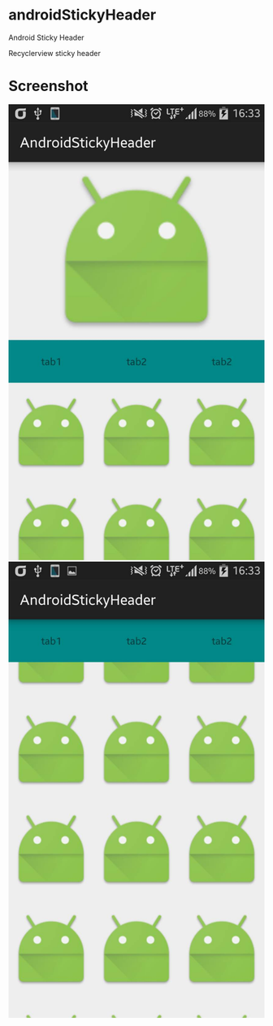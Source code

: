 # androidStickyHeader
Android Sticky Header

Recyclerview sticky header

# Screenshot
![alt tag](https://github.com/LJAYMORI/androidStickyHeader/blob/master/screenshot/screenshot1.jpg)
![alt tag](https://github.com/LJAYMORI/androidStickyHeader/blob/master/screenshot/screenshot2.jpg)
